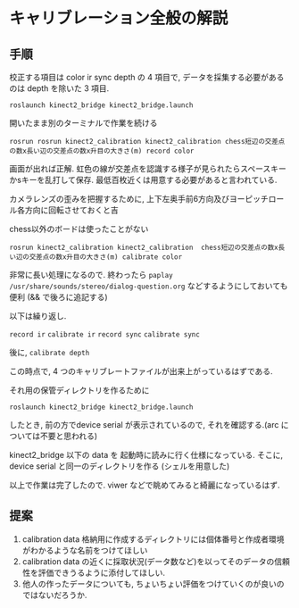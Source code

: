 # キャリブレーション全般の解説

## 手順
校正する項目は color ir sync depth の 4 項目で, データを採集する必要があるのは depth を除いた 3 項目. 

`roslaunch kinect2_bridge kinect2_bridge.launch` 

開いたまま別のターミナルで作業を続ける 

`rosrun rosrun kinect2_calibration kinect2_calibration chess短辺の交差点の数x長い辺の交差点の数x升目の大きさ(m) record color` 

画面が出れば正解. 虹色の線が交差点を認識する様子が見られたらスペースキーかsキーを乱打して保存. 最低百枚近くは用意する必要があると言われている. 

カメラレンズの歪みを把握するために, 上下左奥手前6方向及びヨーピッチロール各方向に回転させておくと吉 

chess以外のボードは使ったことがない 

`rosrun kinect2_calibration kinect2_calibration  chess短辺の交差点の数x長い辺の交差点の数x升目の大きさ(m) calibrate color` 

非常に長い処理になるので. 終わったら `paplay /usr/share/sounds/stereo/dialog-question.org` などするようにしておいても便利 (&& で後ろに追記する) 

以下は繰り返し. 

`record ir` 
`calibrate ir` 
`record sync` 
`calibrate sync` 

後に, `calibrate depth` 

この時点で, 4 つのキャリブレートファイルが出来上がっているはずである. 

それ用の保管ディレクトリを作るために 


`roslaunch kinect2_bridge kinect2_bridge.launch` 

したとき, 前の方でdevice serial が表示されているので, それを確認する.(arc については不要と思われる)

kinect2\_bridge 以下の data を 起動時に読みに行く仕様になっている. そこに, device serial と同一のディレクトリを作る (シェルを用意した) 

以上で作業は完了したので. viwer などで眺めてみると綺麗になっているはず. 

## 提案 

 1. calibration data 格納用に作成するディレクトリには個体番号と作成者環境がわかるような名前をつけてほしい
 2. calibration data の近くに採取状況(データ数など)を以ってそのデータの信頼性を評価できうるように添付してほしい.
 3. 他人の作ったデータについても, ちょいちょい評価をつけていくのが良いのではないだろうか.

 
